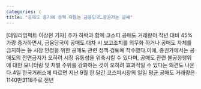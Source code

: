 ```yaml
---
categories: c
title: "공매도 증가에 정책 다듬는 금융당국…증권가는 글쎄"
---
```

[데일리임팩트 이상현 기자] 주가 하락과 함께 코스피 공매도 거래량이 작년 대비 45%가량 증가하면서, 금융당국이 공매도 대차 시 보고조치를 의무화 하거나 공매도 자체를 금지하는 등 시장 안정을 위한 공매도 관련 정책 검토에 착수했다.이에, 증권가에서는 공매도의 전면금지가 오히려 시장 유동성을 위축시킬 수 있다며, 공매도 관련 불공정행위에 대한 모니터링 및 처벌 수위를 강화하는 것이 오히려 효과적일 수 있다는 의견도 나온다.4일 한국거래소에 따르면 지난 9월 한 달간 코스피시장의 일일 평균 공매도 거래량은 1140만3118주로 전년